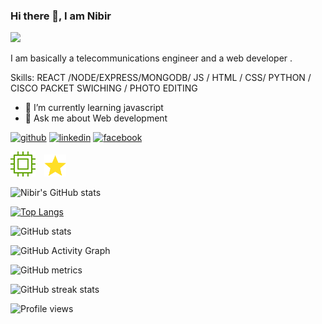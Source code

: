### Hi there 👋, I am Nibir
![](https://scontent.fdac13-1.fna.fbcdn.net/v/t39.30808-6/312705496_8588653757842149_1221301733843005816_n.jpg?_nc_cat=111&ccb=1-7&_nc_sid=09cbfe&_nc_ohc=bKGnFsXLKnAAX-nz6HJ&tn=HgIPWCH36O3ATP1Z&_nc_ht=scontent.fdac13-1.fna&oh=00_AfAAcmfEt5tDXbxPWDlcEOHEP7zgd7DP-Zw46vRydePSqg&oe=637E686D)

I am basically a telecommunications engineer and a web developer .

Skills:  REACT /NODE/EXPRESS/MONGODB/ JS / HTML / CSS/ PYTHON / CISCO PACKET SWICHING / PHOTO EDITING 

- 🌱 I’m currently learning javascript 
- 💬 Ask me about Web development 


[<img src='https://cdn.jsdelivr.net/npm/simple-icons@3.0.1/icons/github.svg' alt='github' height='40'>](https://github.com/nibir-code)  [<img src='https://cdn.jsdelivr.net/npm/simple-icons@3.0.1/icons/linkedin.svg' alt='linkedin' height='40'>](https://www.linkedin.com/in/linkedin.com/in/mufashim-fuad-nibir-464b56180/)  [<img src='https://cdn.jsdelivr.net/npm/simple-icons@3.0.1/icons/facebook.svg' alt='facebook' height='40'>](https://www.facebook.com/https://www.facebook.com/nibir101/)  

<a href='https://docs.github.com/en/developers'><img src='https://raw.githubusercontent.com/acervenky/animated-github-badges/master/assets/devbadge.gif' width='40' height='40'></a> <a href='https://stars.github.com/'><img src='https://raw.githubusercontent.com/acervenky/animated-github-badges/master/assets/starbadge.gif' width='35' height='35'></a> 

![Nibir's GitHub stats](https://github-readme-stats.vercel.app/api?username=anuraghazra&show_icons=true&theme=radical)

[![Top Langs](https://github-readme-stats.vercel.app/api/top-langs/?username=nibir-code)](https://github.com/anuraghazra/github-readme-stats)

![GitHub stats](https://github-readme-stats.vercel.app/api?username=nibir-code&show_icons=true&count_private=true)  

![GitHub Activity Graph](https://activity-graph.herokuapp.com/graph?username=nibir-code)  

![GitHub metrics](https://metrics.lecoq.io/nibir-code)  

![GitHub streak stats](https://github-readme-streak-stats.herokuapp.com/?user=nibir-code)  

![Profile views](https://gpvc.arturio.dev/nibir-code)  
